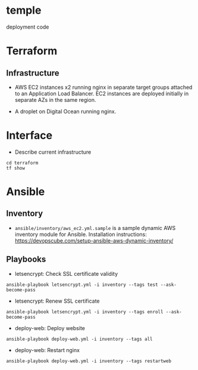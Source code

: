 # temple

deployment code

# Terraform

## Infrastructure

* AWS EC2 instances x2 running nginx in separate target groups attached to an Application Load Balancer. EC2 instances are deployed initially in separate AZs in the same region.

* A droplet on Digital Ocean running nginx.

# Interface

* Describe current infrastructure

```
cd terraform
tf show
```

# Ansible

## Inventory

* `ansible/inventory/aws_ec2.yml.sample` is a sample dynamic AWS inventory module for Ansible. Installation instructions: https://devopscube.com/setup-ansible-aws-dynamic-inventory/

## Playbooks

* letsencrypt: Check SSL certificate validity

```
ansible-playbook letsencrypt.yml -i inventory --tags test --ask-become-pass
```

* letsencrypt: Renew SSL certificate

```
ansible-playbook letsencrypt.yml -i inventory --tags enroll --ask-become-pass
```

* deploy-web: Deploy website

```
ansible-playbook deploy-web.yml -i inventory --tags all
```

* deploy-web: Restart nginx

```
ansible-playbook deploy-web.yml -i inventory --tags restartweb
```
